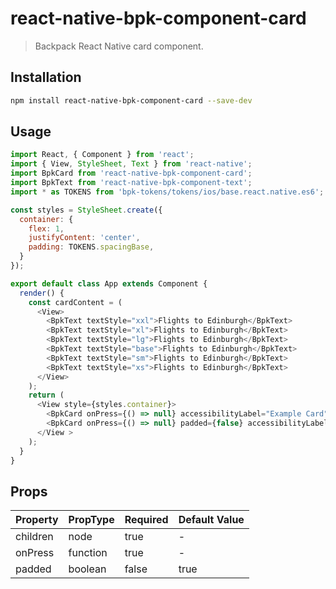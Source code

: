 # react-native-bpk-component-card

> Backpack React Native card component.

## Installation

```sh
npm install react-native-bpk-component-card --save-dev
```

## Usage

```js
import React, { Component } from 'react';
import { View, StyleSheet, Text } from 'react-native';
import BpkCard from 'react-native-bpk-component-card';
import BpkText from 'react-native-bpk-component-text';
import * as TOKENS from 'bpk-tokens/tokens/ios/base.react.native.es6';

const styles = StyleSheet.create({
  container: {
    flex: 1,
    justifyContent: 'center',
    padding: TOKENS.spacingBase,
  }
});

export default class App extends Component {
  render() {
    const cardContent = (
      <View>
        <BpkText textStyle="xxl">Flights to Edinburgh</BpkText>
        <BpkText textStyle="xl">Flights to Edinburgh</BpkText>
        <BpkText textStyle="lg">Flights to Edinburgh</BpkText>
        <BpkText textStyle="base">Flights to Edinburgh</BpkText>
        <BpkText textStyle="sm">Flights to Edinburgh</BpkText>
        <BpkText textStyle="xs">Flights to Edinburgh</BpkText>
      </View>
    );
    return (
      <View style={styles.container}>
        <BpkCard onPress={() => null} accessibilityLabel="Example Card">{cardContent}</BpkCard>
        <BpkCard onPress={() => null} padded={false} accessibilityLabel="Example Card">{cardContent}</BpkCard>
      </View >
    );
  }
}
```

## Props

| Property            | PropType  | Required | Default Value |
| -----------         | --------- | -------- | ------------- |
| children            | node      | true     | -             |
| onPress             | function  | true     | -             |
| padded              | boolean   | false    | true          |
